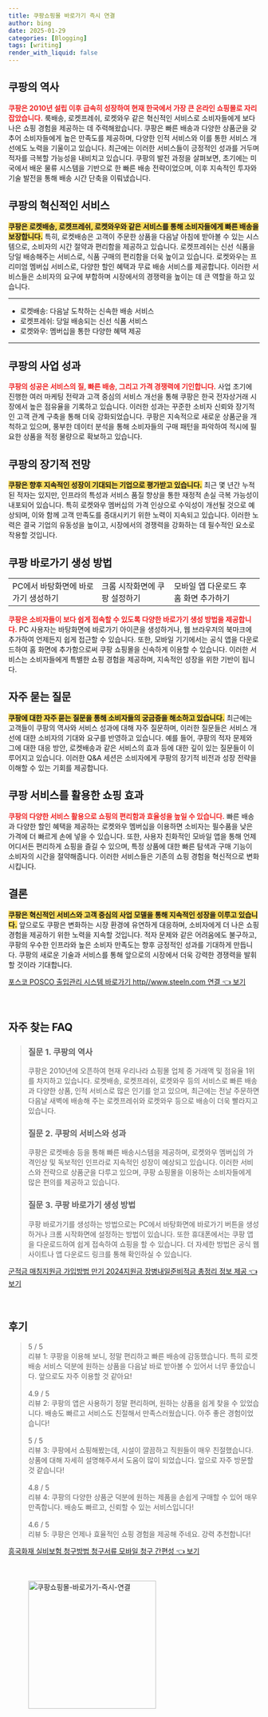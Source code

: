 ```yaml
---
title: 쿠팡쇼핑몰 바로가기 즉시 연결
author: bing
date: 2025-01-29
categories: [Blogging]
tags: [writing]
render_with_liquid: false
---
```



<h2 id='쿠팡의 역사'>쿠팡의 역사</h2>

<p><b><span style="color: #ee2323;">쿠팡은 2010년 설립 이후 급속히 성장하여 현재 한국에서 가장 큰 온라인 쇼핑몰로 자리 잡았습니다.</span></b> 룩배송, 로켓프레쉬, 로켓와우 같은 혁신적인 서비스로 소비자들에게 보다 나은 쇼핑 경험을 제공하는 데 주력해왔습니다. 쿠팡은 빠른 배송과 다양한 상품군을 갖추어 소비자들에게 높은 만족도를 제공하며, 다양한 인적 서비스와 이를 통한 서비스 개선에도 노력을 기울이고 있습니다. 최근에는 이러한 서비스들이 긍정적인 성과를 거두며 적자를 극복할 가능성을 내비치고 있습니다. 쿠팡의 발전 과정을 살펴보면, 초기에는 미국에서 배운 물류 시스템을 기반으로 한 빠른 배송 전략이었으며, 이후 지속적인 투자와 기술 발전을 통해 배송 시간 단축을 이뤄냈습니다.</p>

<h2 id='쿠팡의 혁신 서비스'>쿠팡의 혁신적인 서비스</h2>

<p><b><span style="background-color: #ffe066;">쿠팡은 로켓배송, 로켓프레쉬, 로켓와우와 같은 서비스를 통해 소비자들에게 빠른 배송을 보장합니다.</span></b> 특히, 로켓배송은 고객이 주문한 상품을 다음날 아침에 받아볼 수 있는 시스템으로, 소비자의 시간 절약과 편리함을 제공하고 있습니다. 로켓프레쉬는 신선 식품을 당일 배송해주는 서비스로, 식품 구매의 편리함을 더욱 높이고 있습니다. 로켓와우는 프리미엄 멤버십 서비스로, 다양한 할인 혜택과 무료 배송 서비스를 제공합니다. 이러한 서비스들은 소비자의 요구에 부합하며 시장에서의 경쟁력을 높이는 데 큰 역할을 하고 있습니다.</p>

<hr />

<ul>
    <li>로켓배송: 다음날 도착하는 신속한 배송 서비스</li>
    <li>로켓프레쉬: 당일 배송되는 신선 식품 서비스</li>
    <li>로켓와우: 멤버십을 통한 다양한 혜택 제공</li>
</ul>

<hr />

<h2 id='쿠팡의 사업 성과'>쿠팡의 사업 성과</h2>

<p><b><span style="color: #ee2323;">쿠팡의 성공은 서비스의 질, 빠른 배송, 그리고 가격 경쟁력에 기인합니다.</span></b> 사업 초기에 진행한 여러 마케팅 전략과 고객 중심의 서비스 개선을 통해 쿠팡은 한국 전자상거래 시장에서 높은 점유율을 기록하고 있습니다. 이러한 성과는 꾸준한 소비자 신뢰와 장기적인 고객 관계 구축을 통해 더욱 강화되었습니다. 쿠팡은 지속적으로 새로운 상품군을 개척하고 있으며, 풍부한 데이터 분석을 통해 소비자들의 구매 패턴을 파악하여 적시에 필요한 상품을 적정 물량으로 확보하고 있습니다.</p>

<h2 id='쿠팡의 장기적 전망'>쿠팡의 장기적 전망</h2>

<p><b><span style="background-color: #ffe066;">쿠팡은 향후 지속적인 성장이 기대되는 기업으로 평가받고 있습니다.</span></b> 최근 몇 년간 누적된 적자는 있지만, 인프라의 특성과 서비스 품질 향상을 통한 재정적 손실 극복 가능성이 내포되어 있습니다. 특히 로켓와우 멤버십의 가격 인상으로 수익성이 개선될 것으로 예상되며, 이와 함께 고객 만족도를 증대시키기 위한 노력이 지속되고 있습니다. 이러한 노력은 결국 기업의 유동성을 높이고, 시장에서의 경쟁력을 강화하는 데 필수적인 요소로 작용할 것입니다.</p>

<h2 id='쿠팡 바로가기 생성 방법'>쿠팡 바로가기 생성 방법</h2>

<table>
    <tr>
        <td>PC에서 바탕화면에 바로가기 생성하기</td>
        <td>크롬 시작화면에 쿠팡 설정하기</td>
        <td>모바일 앱 다운로드 후 홈 화면 추가하기</td>
    </tr>
</table>

<p><b><span style="color: #ee2323;">쿠팡은 소비자들이 보다 쉽게 접속할 수 있도록 다양한 바로가기 생성 방법을 제공합니다.</span></b> PC 사용자는 바탕화면에 바로가기 아이콘을 생성하거나, 웹 브라우저의 북마크에 추가하여 언제든지 쉽게 접근할 수 있습니다. 또한, 모바일 기기에서는 공식 앱을 다운로드하여 홈 화면에 추가함으로써 쿠팡 쇼핑몰을 신속하게 이용할 수 있습니다. 이러한 서비스는 소비자들에게 특별한 쇼핑 경험을 제공하며, 지속적인 성장을 위한 기반이 됩니다.</p>

<h2 id='자주 묻는 질문'>자주 묻는 질문</h2>

<p><b><span style="background-color: #ffe066;">쿠팡에 대한 자주 묻는 질문을 통해 소비자들의 궁금증을 해소하고 있습니다.</span></b> 최근에는 고객들이 쿠팡의 역사와 서비스 성과에 대해 자주 질문하며, 이러한 질문들은 서비스 개선에 대한 소비자의 기대와 요구를 반영하고 있습니다. 예를 들어, 쿠팡의 적자 문제와 그에 대한 대응 방안, 로켓배송과 같은 서비스의 효과 등에 대한 깊이 있는 질문들이 이루어지고 있습니다. 이러한 Q&A 세션은 소비자에게 쿠팡의 장기적 비전과 성장 전략을 이해할 수 있는 기회를 제공합니다.</p>

<h2 id='쿠팡 서비스를 활용한 쇼핑 효과'>쿠팡 서비스를 활용한 쇼핑 효과</h2>

<p><b><span style="color: #ee2323;">쿠팡의 다양한 서비스 활용으로 쇼핑의 편리함과 효율성을 높일 수 있습니다.</span></b> 빠른 배송과 다양한 할인 혜택을 제공하는 로켓와우 멤버십을 이용하면 소비자는 필수품을 낮은 가격에 더 빠르게 손에 넣을 수 있습니다. 또한, 사용자 친화적인 모바일 앱을 통해 언제 어디서든 편리하게 쇼핑을 즐길 수 있으며, 특정 상품에 대한 빠른 탐색과 구매 기능이 소비자의 시간을 절약해줍니다. 이러한 서비스들은 기존의 쇼핑 경험을 혁신적으로 변화시킵니다.</p>

<h2 id='결론'>결론</h2>

<p><b><span style="background-color: #ffe066;">쿠팡은 혁신적인 서비스와 고객 중심의 사업 모델을 통해 지속적인 성장을 이루고 있습니다.</span></b> 앞으로도 쿠팡은 변화하는 시장 환경에 유연하게 대응하며, 소비자에게 더 나은 쇼핑 경험을 제공하기 위한 노력을 지속할 것입니다. 적자 문제와 같은 어려움에도 불구하고, 쿠팡의 우수한 인프라와 높은 소비자 만족도는 향후 긍정적인 성과를 기대하게 만듭니다. 쿠팡의 새로운 기술과 서비스를 통해 앞으로의 시장에서 더욱 강력한 경쟁력을 발휘할 것이라 기대합니다.</p>


<p><a class="click-button" title="포스코 POSCO 출입관리 시스템 바로가기 http//www.steeln.com 연결" href="https://blackassets.github.io/posts/%ED%8F%AC%EC%8A%A4%EC%BD%94-POSCO-%EC%B6%9C%EC%9E%85%EA%B4%80%EB%A6%AC-%EC%8B%9C%EC%8A%A4%ED%85%9C-%EB%B0%94%EB%A1%9C%EA%B0%80%EA%B8%B0-httpwww.steeln.com-%EC%97%B0%EA%B2%B0/" rel="dofollow">포스코 POSCO 출입관리 시스템 바로가기 http//www.steeln.com 연결 👈 보기</a></p><br>
<h2 id='자주_찾는_FAQ'>자주 찾는 FAQ</h2>
<div itemscope="" itemtype="https://schema.org/FAQPage">
<blockquote>
<div itemscope="" itemprop="mainEntity" itemtype="https://schema.org/Question">
<h3 itemprop="name">질문 1. 쿠팡의 역사</h3>
<div itemscope="" itemprop="acceptedAnswer" itemtype="https://schema.org/Answer">
<span itemprop="text">
<p>쿠팡은 2010년에 오픈하여 현재 우리나라 쇼핑몰 업체 중 거래액 및 점유율 1위를 차지하고 있습니다. 로켓배송, 로켓프레쉬, 로켓와우 등의 서비스로 빠른 배송과 다양한 상품, 인적 서비스로 많은 인기를 얻고 있으며, 최근에는 전날 주문하면 다음날 새벽에 배송해 주는 로켓프레쉬와 로켓와우 등으로 배송이 더욱 빨라지고 있습니다.</p>
</span>
</div>
</div>
<div itemscope="" itemprop="mainEntity" itemtype="https://schema.org/Question">
<h3 itemprop="name">질문 2. 쿠팡의 서비스와 성과</h3>
<div itemscope="" itemprop="acceptedAnswer" itemtype="https://schema.org/Answer">
<span itemprop="text">
<p>쿠팡은 로켓배송 등을 통해 빠른 배송시스템을 제공하며, 로켓와우 멤버십의 가격인상 및 독보적인 인프라로 지속적인 성장이 예상되고 있습니다. 이러한 서비스와 전략으로 상품군을 다루고 있으며, 쿠팡 쇼핑몰을 이용하는 소비자들에게 많은 편의를 제공하고 있습니다.</p>
</span>
</div>
</div>
<div itemscope="" itemprop="mainEntity" itemtype="https://schema.org/Question">
<h3 itemprop="name">질문 3. 쿠팡 바로가기 생성 방법</h3>
<div itemscope="" itemprop="acceptedAnswer" itemtype="https://schema.org/Answer">
<span itemprop="text">
<p>쿠팡 바로가기를 생성하는 방법으로는 PC에서 바탕화면에 바로가기 버튼을 생성하거나 크롬 시작화면에 설정하는 방법이 있습니다. 또한 휴대폰에서는 쿠팡 앱을 다운로드하여 쉽게 접속하여 쇼핑을 할 수 있습니다. 더 자세한 방법은 공식 웹사이트나 앱 다운로드 링크를 통해 확인하실 수 있습니다.</p>
</span>
</div>
</div>
</blockquote>
</div>
<p><a class="click-button" title="군적금 매칭지원금 가입방법 만기 2024지원금 장병내일준비적금 총정리 정보 제공" href="https://blackassets.github.io/posts/%EA%B5%B0%EC%A0%81%EA%B8%88-%EB%A7%A4%EC%B9%AD%EC%A7%80%EC%9B%90%EA%B8%88-%EA%B0%80%EC%9E%85%EB%B0%A9%EB%B2%95-%EB%A7%8C%EA%B8%B0-2024%EC%A7%80%EC%9B%90%EA%B8%88-%EC%9E%A5%EB%B3%91%EB%82%B4%EC%9D%BC%EC%A4%80%EB%B9%84%EC%A0%81%EA%B8%88-%EC%B4%9D%EC%A0%95%EB%A6%AC-%EC%A0%95%EB%B3%B4-%EC%A0%9C%EA%B3%B5/" rel="dofollow">군적금 매칭지원금 가입방법 만기 2024지원금 장병내일준비적금 총정리 정보 제공 👈 보기</a></p><br>
<h2 id='후기'>후기</h2>
<div itemscope itemtype="https://schema.org/Product">
  <blockquote>
  <div itemprop="review" itemscope itemtype="https://schema.org/Review">
      <div itemprop="reviewRating" itemscope itemtype="https://schema.org/Rating"> <span itemprop="ratingValue">5</span> / <span itemprop="bestRating">5</span> </div>
      <span itemprop="reviewBody">리뷰 1: 쿠팡을 이용해 보니, 정말 편리하고 빠른 배송에 감동했습니다. 특히 로켓배송 서비스 덕분에 원하는 상품을 다음날 바로 받아볼 수 있어서 너무 좋았습니다. 앞으로도 자주 이용할 것 같아요!</span>
  </div>
  <br>
  <div itemprop="review" itemscope itemtype="https://schema.org/Review">
      <div itemprop="reviewRating" itemscope itemtype="https://schema.org/Rating"> <span itemprop="ratingValue">4.9</span> / <span itemprop="bestRating">5</span> </div>
      <span itemprop="reviewBody">리뷰 2: 쿠팡의 앱은 사용하기 정말 편리하며, 원하는 상품을 쉽게 찾을 수 있었습니다. 배송도 빠르고 서비스도 친절해서 만족스러웠습니다. 아주 좋은 경험이었습니다!</span>
  </div>
  <br>
  <div itemprop="review" itemscope itemtype="https://schema.org/Review">
      <div itemprop="reviewRating" itemscope itemtype="https://schema.org/Rating"> <span itemprop="ratingValue">5</span> / <span itemprop="bestRating">5</span> </div>
      <span itemprop="reviewBody">리뷰 3: 쿠팡에서 쇼핑해봤는데, 시설이 깔끔하고 직원들이 매우 친절했습니다. 상품에 대해 자세히 설명해주셔서 도움이 많이 되었습니다. 앞으로 자주 방문할 것 같습니다!</span>
  </div>
  <br>
  <div itemprop="review" itemscope itemtype="https://schema.org/Review">
      <div itemprop="reviewRating" itemscope itemtype="https://schema.org/Rating"> <span itemprop="ratingValue">4.8</span> / <span itemprop="bestRating">5</span> </div>
      <span itemprop="reviewBody">리뷰 4: 쿠팡의 다양한 상품군 덕분에 원하는 제품을 손쉽게 구매할 수 있어 매우 만족합니다. 배송도 빠르고, 신뢰할 수 있는 서비스입니다!</span>
  </div>
  <br>
  <div itemprop="review" itemscope itemtype="https://schema.org/Review">
      <div itemprop="reviewRating" itemscope itemtype="https://schema.org/Rating"> <span itemprop="ratingValue">4.6</span> / <span itemprop="bestRating">5</span> </div>
      <span itemprop="reviewBody">리뷰 5: 쿠팡은 언제나 효율적인 쇼핑 경험을 제공해 주네요. 강력 추천합니다!</span>
  </div>
  </blockquote>
</div>
<p><a class="click-button" title="흥국화재 실비보험 청구방법 청구서류 모바일 청구 간편성" href="https://blackassets.github.io/posts/%ED%9D%A5%EA%B5%AD%ED%99%94%EC%9E%AC-%EC%8B%A4%EB%B9%84%EB%B3%B4%ED%97%98-%EC%B2%AD%EA%B5%AC%EB%B0%A9%EB%B2%95-%EC%B2%AD%EA%B5%AC%EC%84%9C%EB%A5%98-%EB%AA%A8%EB%B0%94%EC%9D%BC-%EC%B2%AD%EA%B5%AC-%EA%B0%84%ED%8E%B8%EC%84%B1/" rel="dofollow">흥국화재 실비보험 청구방법 청구서류 모바일 청구 간편성 👈 보기</a></p><br>
<figure class="image"><img src="https://blackassets.github.io/assets/img/thumbnail/쿠팡쇼핑몰-바로가기-즉시-연결.webp" alt="쿠팡쇼핑몰-바로가기-즉시-연결" width="256" height="256"></figure>